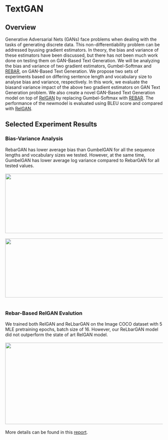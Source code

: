 # TextGAN  
## Overview
Generative Adversarial Nets (GANs) face problems when dealing with the tasks of generating discrete data. This non-differentiability problem can be addressed byusing gradient estimators. In theory, the bias and variance of these estimators have been discussed, but there has not been much work done on testing them on GAN-Based Text Generation. We will be analyzing the bias and variance of two gradient estimators, Gumbel-Softmax and [REBAR](http://papers.nips.cc/paper/6856-rebar-low-variance-unbiased-gradient-estimates-for-discrete-latent-variable-models.pdf), on GAN-Based Text Generation. We propose two sets of experiments based on differing sentence length and vocabulary size to analyse bias and variance, respectively. In this work, we evaluate the biasand variance impact of the above two gradient estimators on GAN Text Generation problem. We also create a novel GAN-Based Text Generation model on top of [RelGAN](https://openreview.net/pdf?id=rJedV3R5tm) by replacing Gumbel-Softmax with [REBAR](http://papers.nips.cc/paper/6856-rebar-low-variance-unbiased-gradient-estimates-for-discrete-latent-variable-models.pdf). The performance of the newmodel is evaluated using BLEU score and compared with [RelGAN](https://openreview.net/pdf?id=rJedV3R5tm).

## Selected Experiment Results
### Bias-Variance Analysis 
RebarGAN has lower average bias than GumbelGAN for all the sequence lengths and vocabulary sizes we tested. However, at the same time, GumbelGAN has lower average log variance compared to RebarGAN for all tested values.
<br><br>
<img src = "https://github.com/rtst777/TextGAN/blob/master/image/bias_comparison_table.png" width="640" height="190"> 
<br><br>
<img src = "https://github.com/rtst777/TextGAN/blob/master/image/variance_comparison_table.png" width="600" height="188">
<br><br>
### Rebar-Based RelGAN Evalution 
We trained both RelGAN and ReLbarGAN on the Image COCO dataset with 5 MLE pretraining epochs, batch size of 16. However, our ReLbarGAN model did not outperform the state of art RelGAN model.
<br><br>
<img src = "https://github.com/rtst777/TextGAN/blob/master/image/ReLBarGAN_comparison_plot.png" width="1200" height="260">
<br><br>
More details can be found in this [report](todo).
